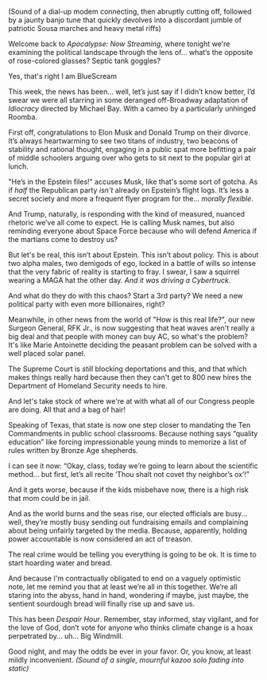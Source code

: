 (Sound of a dial-up modem connecting, then abruptly cutting off, followed by a jaunty banjo tune that quickly devolves into a discordant jumble of patriotic Sousa marches and heavy metal riffs)

Welcome back to *Apocalypse: Now Streaming*, where tonight we're examining the political landscape through the lens of… what’s the opposite of rose-colored glasses? Septic tank goggles?

Yes, that's right I am BlueScream

This week, the news has been… well, let’s just say if I didn’t know better, I’d swear we were all starring in some deranged off-Broadway adaptation of *Idiocracy* directed by Michael Bay. With a cameo by a particularly unhinged Roomba.

First off, congratulations to Elon Musk and Donald Trump on their divorce. It’s always heartwarming to see two titans of industry, two beacons of stability and rational thought, engaging in a public spat more befitting a pair of middle schoolers arguing over who gets to sit next to the popular girl at lunch.

"He’s in the Epstein files!" accuses Musk, like that's some sort of gotcha. As if *half* the Republican party *isn't* already on Epstein’s flight logs. It’s less a secret society and more a frequent flyer program for the… *morally flexible*.

And Trump, naturally, is responding with the kind of measured, nuanced rhetoric we’ve all come to expect. He is calling Musk names, but also reminding everyone about Space Force because who will defend America if the martians come to destroy us?

But let's be real, this isn’t about Epstein. This isn’t about policy. This is about two alpha males, two demigods of ego, locked in a battle of wills so intense that the very fabric of reality is starting to fray. I swear, I saw a squirrel wearing a MAGA hat the other day. *And it was driving a Cybertruck*.

And what do they do with this chaos? Start a 3rd party? We need a new political party with even more billionaires, right?

Meanwhile, in other news from the world of "How is this real life?", our new Surgeon General, RFK Jr., is now suggesting that heat waves aren't really a big deal and that people with money can buy AC, so what's the problem? It's like Marie Antoinette deciding the peasant problem can be solved with a well placed solar panel.

The Supreme Court is *still* blocking deportations and this, and that which makes things really hard because then they can't get to 800 new hires the Department of Homeland Security needs to hire.

And let's take stock of where we're at with what all of our Congress people are doing. All that and a bag of hair!

Speaking of Texas, that state is now one step closer to mandating the Ten Commandments in public school classrooms. Because nothing says “quality education” like forcing impressionable young minds to memorize a list of rules written by Bronze Age shepherds.

I can see it now: “Okay, class, today we’re going to learn about the scientific method… but first, let’s all recite ‘Thou shalt not covet thy neighbor’s ox’!”

And it gets worse, because if the kids misbehave now, there is a high risk that mom could be in jail.

And as the world burns and the seas rise, our elected officials are busy… well, they’re mostly busy sending out fundraising emails and complaining about being unfairly targeted by the media. Because, apparently, holding power accountable is now considered an act of treason.

The real crime would be telling you everything is going to be ok. It is time to start hoarding water and bread.

And because I'm contractually obligated to end on a vaguely optimistic note, let me remind you that at least we’re all in this together. We’re all staring into the abyss, hand in hand, wondering if maybe, just maybe, the sentient sourdough bread will finally rise up and save us.

This has been *Despair Hour*. Remember, stay informed, stay vigilant, and for the love of God, don’t vote for anyone who thinks climate change is a hoax perpetrated by… uh… Big Windmill.

Good night, and may the odds be ever in your favor. Or, you know, at least mildly inconvenient.
*(Sound of a single, mournful kazoo solo fading into static)*